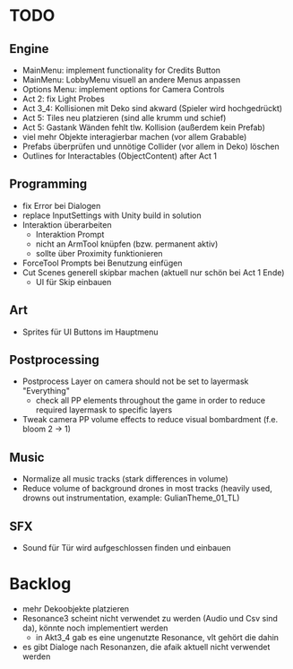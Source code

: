 # TODO
## Engine
- MainMenu: implement functionality for Credits Button
- MainMenu: LobbyMenu visuell an andere Menus anpassen
- Options Menu: implement options for Camera Controls
- Act 2: fix Light Probes
- Act 3_4: Kollisionen mit Deko sind akward (Spieler wird hochgedrückt)
- Act 5: Tiles neu platzieren (sind alle krumm und schief)
- Act 5: Gastank Wänden fehlt tlw. Kollision (außerdem kein Prefab)
- viel mehr Objekte interagierbar machen (vor allem Grabable)
- Prefabs überprüfen und unnötige Collider (vor allem in Deko) löschen
- Outlines for Interactables (ObjectContent) after Act 1

## Programming
- fix Error bei Dialogen
- replace InputSettings with Unity build in solution
- Interaktion überarbeiten
	- Interaktion Prompt
	- nicht an ArmTool knüpfen (bzw. permanent aktiv)
	- sollte über Proximity funktionieren
- ForceTool Prompts bei Benutzung einfügen
- Cut Scenes generell skipbar machen (aktuell nur schön bei Act 1 Ende)
	- UI für Skip einbauen

## Art
- Sprites für UI Buttons im Hauptmenu

## Postprocessing
- Postprocess Layer on camera should not be set to layermask "Everything"
	- check all PP elements throughout the game in order to reduce required layermask to specific layers
- Tweak camera PP volume effects to reduce visual bombardment (f.e. bloom 2 -> 1)

## Music
- Normalize all music tracks (stark differences in volume)
- Reduce volume of background drones in most tracks (heavily used, drowns out instrumentation, example: GulianTheme_01_TL)

## SFX
- Sound für Tür wird aufgeschlossen finden und einbauen

# Backlog
- mehr Dekoobjekte platzieren
- Resonance3 scheint nicht verwendet zu werden (Audio und Csv sind da), könnte noch implementiert werden
	- in Akt3_4 gab es eine ungenutzte Resonance, vlt gehört die dahin
- es gibt Dialoge nach Resonanzen, die afaik aktuell nicht verwendet werden